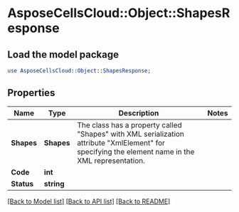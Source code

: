 # AsposeCellsCloud::Object::ShapesResponse 

## Load the model package
```perl
use AsposeCellsCloud::Object::ShapesResponse;
```

## Properties
Name | Type | Description | Notes
------------ | ------------- | ------------- | -------------
**Shapes** | **Shapes** | The class has a property called "Shapes" with XML serialization attribute "XmlElement" for specifying the element name in the XML representation. |
**Code** | **int** |  |
**Status** | **string** |  |  

[[Back to Model list]](../README.md#documentation-for-models) [[Back to API list]](../README.md#documentation-for-api-endpoints) [[Back to README]](../README.md)

